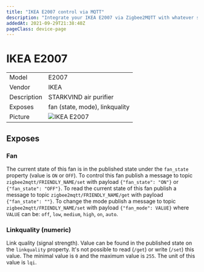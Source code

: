 ```yaml
---
title: "IKEA E2007 control via MQTT"
description: "Integrate your IKEA E2007 via Zigbee2MQTT with whatever smart home infrastructure you are using without the vendors bridge or gateway."
addedAt: 2021-09-29T21:38:40Z
pageClass: device-page
---
```


<!-- !!!! -->
<!-- ATTENTION: This file is auto-generated through docgen! -->
<!-- You can only edit the "## Notes"-Section till next h1 (#) or h2 heading (##). -->
<!-- Do NOT use h1 or h2 heading within "## Notes"-Section. -->
<!-- !!!! -->

# IKEA E2007

|     |     |
|-----|-----|
| Model | E2007  |
| Vendor  | IKEA  |
| Description | STARKVIND air purifier |
| Exposes | fan (state, mode), linkquality |
| Picture | ![IKEA E2007](https://www.zigbee2mqtt.io/images/devices/E2007.jpg) |


<!-- Notes BEGIN: You can edit here. Add "## Notes" headline if not already present. -->



<!-- Notes END: Do not edit below this line -->


## Exposes

### Fan 
The current state of this fan is in the published state under the `fan_state` property (value is `ON` or `OFF`).
To control this fan publish a message to topic `zigbee2mqtt/FRIENDLY_NAME/set` with payload `{"fan_state": "ON"}` or `{"fan_state": "OFF"}`.
To read the current state of this fan publish a message to topic `zigbee2mqtt/FRIENDLY_NAME/get` with payload `{"fan_state": ""}`.
To change the mode publish a message to topic `zigbee2mqtt/FRIENDLY_NAME/set` with payload `{"fan_mode": VALUE}` where `VALUE` can be: `off`, `low`, `medium`, `high`, `on`, `auto`.

### Linkquality (numeric)
Link quality (signal strength).
Value can be found in the published state on the `linkquality` property.
It's not possible to read (`/get`) or write (`/set`) this value.
The minimal value is `0` and the maximum value is `255`.
The unit of this value is `lqi`.

